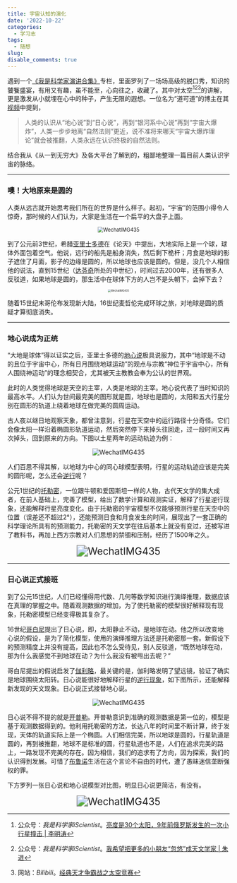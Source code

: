 ```yaml
---
title: 宇宙认知的演化
date: '2022-10-22'
categories:
  - 学习志
tags:
  - 随想
slug: 
disable_comments: true
---
```


遇到一个[《我是科学家演讲合集》](https://mp.weixin.qq.com/s/m2yp0aFq0BCBnxwqE6l51Q)专栏，里面罗列了一场场高级的脱口秀，知识的饕餮盛宴，有用又有趣，虽不能至，心向往之，收藏了。其中对太空[^1][^2][^4]的讲解，更是激发从小就埋在心中的种子，产生无限的遐想。一位名为“道可道”的博主在其[视频](https://www.bilibili.com/video/BV1dd4y1P7DN/?spm_id_from=333.337.search-card.all.click)中提到，
> 人类的认识从“地心说”到“日心说”，再到“银河系中心说”再到“宇宙大爆炸”，人类一步步地离“自然法则”更近，说不准将来哪天“宇宙大爆炸理论”就会被推翻，人类永远在认识终极的自然法则。

结合我从《从一到无穷大》及各大平台了解到的，粗鄙地整理一篇目前人类认识宇宙的脉络。

---
### 噢！大地原来是圆的
人类从远古就开始思考我们所在的世界是什么样子。起初，“宇宙”的范围小得令人惊奇，那时候的人们认为，大家是生活在一个扁平的大盘子上面。
<p style="text-align: center;">
	<img src="/images/1022_1.jpg" alt="WechatIMG435" style="zoom:80%;" />
</p>

到了公元前3世纪，希腊[亚里士多德](https://baike.baidu.com/item/亚里士多德/26769?fr=aladdin)在《论天》中提出，大地实际上是一个球，球体外面包着空气。他说，远行的船先是船身消失，然后剩下桅杆；月食是地球的影子遮住了月面，影子的边缘是圆的，所以地球也应该是圆的。但是，没几个人相信他的说法，直到15世纪（[达芬奇](https://www.bilibili.com/video/BV1Pf4y157ms/?spm_id_from=333.337.search-card.all.click)所处的中世纪），时间过去2000年，还有很多人反驳道，如果地球是圆的，那生活中在球体下方的人岂不是头朝下，会掉下去？

<p style="text-align: center;">
	<img src="/images/1022_2.jpg" alt="WechatIMG435" style="zoom:40%;" />
</p>

随着15世纪末哥伦布发现新大陆，16世纪麦哲伦完成环球之旅，对地球是圆的质疑才算彻底消失。

---
### 地心说成为正统
“大地是球体”得以证实之后，亚里士多德的[地心说](https://www.bilibili.com/video/BV1Xi4y147Uh/?spm_id_from=333.337.search-card.all.click)极具说服力，其中“地球是不动的且位于宇宙中心，所有日月围绕地球运动”的观点与宗教“神位于宇宙中心，所有人围绕神运动”的理念相契合，尤其被天主教教会奉为公认的世界观。

此时的人类觉得地球是天空的主宰，人类是地球的主宰。地心说代表了当时知识的最高水平。人们认为世间最完美的图形就是圆，地球也是圆的，太阳和五大行星分别在圆形的轨道上绕着地球在做完美的圆周运动。

古人夜以继日地观察天象，都曾注意到，行星在天空中的运行路径十分奇怪。它们会像太阳一样沿着椭圆形轨道运动，然后突然停下来掉头往回走，过一段时间又再次掉头，回到原来的方向。下图以土星两年的运动轨迹为例：

<p style="text-align: center;">
	<img src="/images/1022_4.jpg" alt="WechatIMG435" style="zoom:100%;" />
</p>

人们百思不得其解，以地球为中心的同心球模型表明，行星的运动轨迹应该是完美的圆形呢，怎么还会[逆行](https://baijiahao.baidu.com/s?id=1708035391754975037&wfr=spider&for=pc)呢？

公元1世纪的[托勒密](https://baike.baidu.com/item/克罗狄斯·托勒密/2675843?fr=aladdin)，一位跟牛顿和爱因斯坦一样的人物，古代天文学的集大成者，在前人基础上，完善了模型，给出了数学计算和观测实证，解释了行星逆行现象，还能解释行星亮度变化。由于托勒密的宇宙模型不仅能够预测行星在天空中的位置（误差还不超过2°），还能预测日食和月食发生的时间，展现出了一套正确的科学理论所具有的预测能力，托勒密的天文学在往后基本上就没有变过，还被写进了教科书，再加上西方宗教对人们思想的禁锢和压制，经历了1500年之久。

<p style="text-align: center;">
	<img src="/images/1022_1.gif" alt="WechatIMG435" style="zoom:160%;" />
</p>


---
### 日心说正式接班

到了公元15世纪，人们已经懂得用代数、几何等数学知识进行演绎推理，数据应该在真理的掌握之中。随着观测数据的增加，为了使托勒密的模型很好解释现有现象，托勒密模型已经变得极其复杂了。

16世纪[哥白尼](https://www.bilibili.com/video/BV14W411G7c4/?spm_id_from=333.788.recommend_more_video.4)提出了日心说，即，太阳静止不动，是地球在动。他之所以改变地心说的假设，是为了简化模型，使用的演绎推理方法还是托勒密那一套。新假设下的预测精度上并没有提高，因此也不怎么受待见，别人反驳道，“既然地球在动，那为什么我感觉不到地球在动？为什么我没有被甩出去呢？”


哥白尼提出的假说启发了[伽利略](https://www.bilibili.com/video/BV1sW411V7A4/?spm_id_from=333.788&vd_source=813a147d7428303db620774cb1ec7ba8)，最关键的是，伽利略发明了望远镜，验证了确实是地球围绕太阳转。日心说能很好地解释行星的[逆行现象](https://baijiahao.baidu.com/s?id=1735252684956955470&wfr=spider&for=pc)，如下图所示，还能解释新发现的天文现象。日心说正式接替地心说。
<p style="text-align: center;">
	<img src="/images/1022_5.jpg" alt="WechatIMG435" style="zoom:100%;" />
</p>

日心说不得不提的就是[开普勒](https://www.bilibili.com/video/BV14W411G7c4/?spm_id_from=333.788.recommend_more_video.4)。开普勒意识到准确的观测数据是第一位的，模型是基于观测数据得到的。他利用托勒密的方法，长达八年的时间里不断计算，终于发现，天体的轨道实际上是一个椭圆。人们相信完美，所以地球是圆的，行星轨道是圆的，再到被推翻，地球不是标准的圆，行星轨道也不是，人们在追求完美的路上，一路发现不完美的存在。因为相信，我们的追求有了方向，因为探索，我们的认识得到发展。可惜了[布鲁诺](https://www.bilibili.com/video/BV1g3411r7NL/?spm_id_from=333.788.recommend_more_video.2)生活在这个言论不自由的时代，遭了愚昧迷信垄断强权的罪。

下方罗列一张日心说和地心说模型对比图，明显日心说更简洁，有没有。
<p style="text-align: center;">
	<img src="/images/1022_2.gif" alt="WechatIMG435" style="zoom:160%;" />
</p>


























[^1]: 公众号：_我是科学家iScientist_。[亮度是30个太阳，9年前俄罗斯发生的一次小行星撞击 | 李明涛](https://mp.weixin.qq.com/s/N9kRS-CID5dYIzUQBhuxDQ)
[^2]: 公众号：_我是科学家iScientist_。[我希望把更多的小朋友“忽悠”成天文学家 | 朱进](https://mp.weixin.qq.com/s/aFpi7iv_QZA-7TL_RUiwig)
[^4]: 网站：_Bilibili_。[经典天才争霸战之太空竞赛](https://www.bilibili.com/video/BV1Cm4y1R7Np/?spm_id_from=333.337.search-card.all.click)

